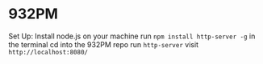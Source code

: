 # 932PM
Set Up:
Install node.js on your machine
run `npm install http-server -g` in the terminal
cd into the 932PM repo
run `http-server`
visit `http://localhost:8080/`
